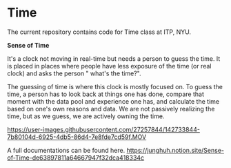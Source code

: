 # Time
 
The current repository contains code for Time class at ITP, NYU.

**Sense of Time**

It's a clock not moving in real-time but needs a person to guess the time. It is placed in places where people have less exposure of the time (or real clock) and asks the person " what's the time?". 

The guessing of time is where this clock is mostly focused on. To guess the time, a person has to look back at things one has done, compare that moment with the data pool and experience one has, and calculate the time based on one's own reasons and data. We are not passively realizing the time, but as we guess, we are actively owning the time.

https://user-images.githubusercontent.com/27257844/142733844-7b80104d-6925-4db5-86d4-7e8fde7cd59f.MOV

A full documentations can be found here.
https://junghuh.notion.site/Sense-of-Time-de63897811a64667947f32dca418334c
